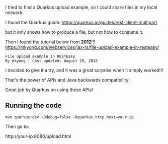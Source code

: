 I tried to find a Quarkus upload example, so I could share files in my local network.

I found the Quarkus guide: https://quarkus.io/guides/rest-client-multipart

but it only shows how to produce a file, but not how to consume it.

Then I found the tutorial below from **2012**!!!
https://mkyong.com/webservices/jax-rs/file-upload-example-in-resteasy/
```
File upload example in RESTEasy
By mkyong | Last updated: August 29, 2012
```

I decided to give it a try, and it was a great surprise when it simply worked!!!

That's the power of APIs and Java backwards compatibility!

Great job by Quarkus on using these APIs!


## Running the code

`mvn quarkus:dev -Ddebug=false -Dquarkus.http.host=your-ip`

Then go to:

http://your-ip:8080/upload.html
